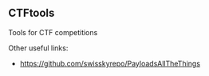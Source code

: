 ## CTFtools
Tools for CTF competitions


Other useful links:
- https://github.com/swisskyrepo/PayloadsAllTheThings
